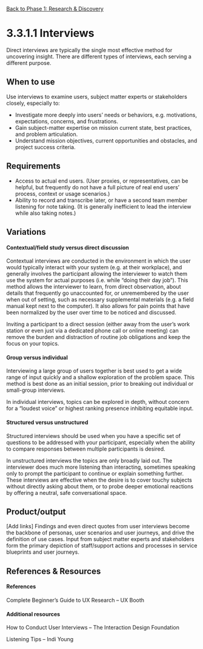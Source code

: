 [Back to Phase 1: Research & Discovery](3-3-research.md)

# 3.3.1.1 Interviews

Direct interviews are typically the single most effective method for uncovering insight. There are different types of interviews, each serving a different purpose.

## When to use

Use interviews to examine users, subject matter experts or stakeholders closely, especially to:

- Investigate more deeply into users’ needs or behaviors, e.g. motivations, expectations, concerns, and frustrations.
- Gain subject-matter expertise on mission current state, best practices, and problem articulation.
- Understand mission objectives, current opportunities and obstacles, and project success criteria.

## Requirements

- Access to actual end users. (User proxies, or representatives, can be helpful, but frequently do not have a full picture of real end users’ process, context or usage scenarios.)
- Ability to record and transcribe later, or have a second team member listening for note taking. (It is generally inefficient to lead the interview while also taking notes.)

## Variations

#### **Contextual/field study** versus **direct discussion**

Contextual interviews are conducted in the environment in which the user would typically interact with your system (e.g. at their workplace), and generally involves the participant allowing the interviewer to watch them use the system for actual purposes (i.e. while “doing their day job”). This method allows the interviewer to learn, from direct observation, about details that frequently go unaccounted for, or unremembered by the user when out of setting, such as necessary supplemental materials (e.g. a field manual kept next to the computer). It also allows for pain points that have been normalized by the user over time to be noticed and discussed.

Inviting a participant to a direct session (either away from the user’s work station or even just via a dedicated phone call or online meeting) can remove the burden and distraction of routine job obligations and keep the focus on your topics.

#### **Group** versus **individual**

Interviewing a large group of users together is best used to get a wide range of input quickly and a shallow exploration of the problem space. This method is best done as an initial session, prior to breaking out individual or small-group interviews.

In individual interviews, topics can be explored in depth, without concern for a “loudest voice” or highest ranking presence inhibiting equitable input.

#### **Structured** versus **unstructured**

Structured interviews should be used when you have a specific set of questions to be addressed with your participant, especially when the ability to compare responses between multiple participants is desired.

In unstructured interviews the topics are only broadly laid out. The interviewer does much more listening than interacting, sometimes speaking only to prompt the participant to continue or explain something further. These interviews are effective when the desire is to cover touchy subjects without directly asking about them, or to probe deeper emotional reactions by offering a neutral, safe conversational space.

## Product/output

[Add links] Findings and even direct quotes from user interviews become the backbone of personas, user scenarios and user journeys, and drive the definition of use cases.
Input from subject matter experts and stakeholders form the primary depiction of staff/support actions and processes in service blueprints and user journeys.


## References & Resources

#### References

Complete Beginner’s Guide to UX Research – UX Booth

#### Additional resources

How to Conduct User Interviews – The Interaction Design Foundation

Listening Tips – Indi Young